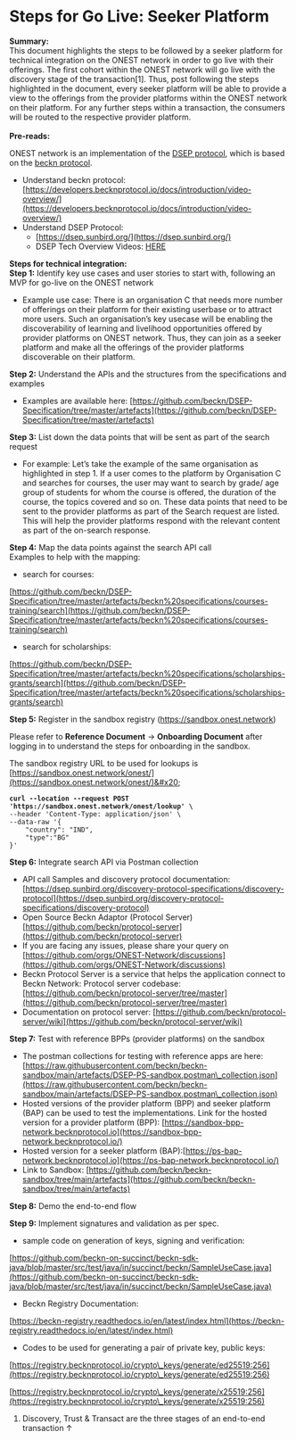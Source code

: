 # Steps for Go Live: Seeker Platform

**Summary:**\
This document highlights the steps to be followed by a seeker platform for technical integration on the ONEST network in order to go live with their offerings. The first cohort within the ONEST network will go live with the discovery stage of the transaction\[1]. Thus, post following the steps highlighted in the document, every seeker platform will be able to provide a view to the offerings from the provider platforms within the ONEST network on their platform. For any further steps within a transaction, the consumers will be routed to the respective provider platform.\
\
**Pre-reads:**

ONEST network is an implementation of the [DSEP protocol](https://github.com/beckn/DSEP-Specification), which is based on the [beckn protocol](https://becknprotocol.io/).

* Understand beckn protocol:\
  [https://developers.becknprotocol.io/docs/introduction/video-overview/](https://developers.becknprotocol.io/docs/introduction/video-overview/)
* Understand DSEP Protocol:
  * [https://dsep.sunbird.org/](https://dsep.sunbird.org/)
  * DSEP Tech Overview Videos: [HERE](https://drive.google.com/drive/folders/18mwSy3u-MSj1FpU7i79e39h0x6ylins7?usp=sharing)

**Steps for technical integration:**\
**Step 1:** Identify key use cases and user stories to start with, following an MVP for go-live on the ONEST network

* Example use case: There is an organisation C that needs more number of offerings on their platform for their existing userbase or to attract more users. Such an organisation’s key usecase will be enabling the discoverability of learning and livelihood opportunities offered by provider platforms on ONEST network. Thus, they can join as a seeker platform and make all the offerings of the provider platforms discoverable on their platform.

**Step 2:** Understand the APIs and the structures from the specifications and examples

* Examples are available here: [https://github.com/beckn/DSEP-Specification/tree/master/artefacts](https://github.com/beckn/DSEP-Specification/tree/master/artefacts)

**Step 3:** List down the data points that will be sent as part of the search request

* For example: Let’s take the example of the same organisation as highlighted in step 1. If a user comes to the platform by Organisation C and searches for courses, the user may want to search by grade/ age group of students for whom the course is offered, the duration of the course, the topics covered and so on. These data points that need to be sent to the provider platforms as part of the Search request are listed. This will help the provider platforms respond with the relevant content as part of the on-search response.

**Step 4:** Map the data points against the search API call\
Examples to help with the mapping:

* search for courses:

[https://github.com/beckn/DSEP-Specification/tree/master/artefacts/beckn%20specifications/courses-training/search](https://github.com/beckn/DSEP-Specification/tree/master/artefacts/beckn%20specifications/courses-training/search)

* search for scholarships:

[https://github.com/beckn/DSEP-Specification/tree/master/artefacts/beckn%20specifications/scholarships-grants/search](https://github.com/beckn/DSEP-Specification/tree/master/artefacts/beckn%20specifications/scholarships-grants/search)

**Step 5:** Register in the sandbox registry (https://sandbox.onest.network)

Please refer to **Reference Document** -> **Onboarding Document** after logging in to understand the steps for onboarding in the sandbox.

The sandbox registry URL to be used for lookups is [https://sandbox.onest.network/onest/](https://sandbox.onest.network/onest/)&#x20;

<pre data-title="Example registry lookup that returns the BGs in the network"><code><strong>curl --location --request POST 'https://sandbox.onest.network/onest/lookup' \
</strong>--header 'Content-Type: application/json' \
--data-raw '{
    "country": "IND",
    "type":"BG"
}'
</code></pre>

**Step 6:** Integrate search API via Postman collection

* API call Samples and discovery protocol documentation: [https://dsep.sunbird.org/discovery-protocol-specifications/discovery-protocol](https://dsep.sunbird.org/discovery-protocol-specifications/discovery-protocol)
* Open Source Beckn Adaptor (Protocol Server) [https://github.com/beckn/protocol-server](https://github.com/beckn/protocol-server)
* If you are facing any issues, please share your query on [https://github.com/orgs/ONEST-Network/discussions](https://github.com/orgs/ONEST-Network/discussions)
* Beckn Protocol Server is a service that helps the application connect to Beckn Network: Protocol server codebase: [https://github.com/beckn/protocol-server/tree/master](https://github.com/beckn/protocol-server/tree/master)
* Documentation on protocol server: [https://github.com/beckn/protocol-server/wiki](https://github.com/beckn/protocol-server/wiki)

**Step 7:** Test with reference BPPs (provider platforms) on the sandbox

* The postman collections for testing with reference apps are here: [https://raw.githubusercontent.com/beckn/beckn-sandbox/main/artefacts/DSEP-PS-sandbox.postman\_collection.json](https://raw.githubusercontent.com/beckn/beckn-sandbox/main/artefacts/DSEP-PS-sandbox.postman\_collection.json)
* Hosted versions of the provider platform (BPP) and seeker platform (BAP) can be used to test the implementations. Link for the hosted version for a provider platform (BPP): [https://sandbox-bpp-network.becknprotocol.io](https://sandbox-bpp-network.becknprotocol.io/)
* Hosted version for a seeker platform (BAP):[https://ps-bap-network.becknprotocol.io](https://ps-bap-network.becknprotocol.io/)
* Link to Sandbox: [https://github.com/beckn/beckn-sandbox/tree/main/artefacts](https://github.com/beckn/beckn-sandbox/tree/main/artefacts)

**Step 8:** Demo the end-to-end flow

**​​Step 9:** Implement signatures and validation as per spec.

* sample code on generation of keys, signing and verification:

[https://github.com/beckn-on-succinct/beckn-sdk-java/blob/master/src/test/java/in/succinct/beckn/SampleUseCase.java](https://github.com/beckn-on-succinct/beckn-sdk-java/blob/master/src/test/java/in/succinct/beckn/SampleUseCase.java)

* Beckn Registry Documentation:

[https://beckn-registry.readthedocs.io/en/latest/index.html](https://beckn-registry.readthedocs.io/en/latest/index.html)

* Codes to be used for generating a pair of private key, public keys:

[https://registry.becknprotocol.io/crypto\_keys/generate/ed25519:256](https://registry.becknprotocol.io/crypto\_keys/generate/ed25519:256)

[https://registry.becknprotocol.io/crypto\_keys/generate/x25519:256](https://registry.becknprotocol.io/crypto\_keys/generate/x25519:256)

1. Discovery, Trust & Transact are the three stages of an end-to-end transaction ↑
